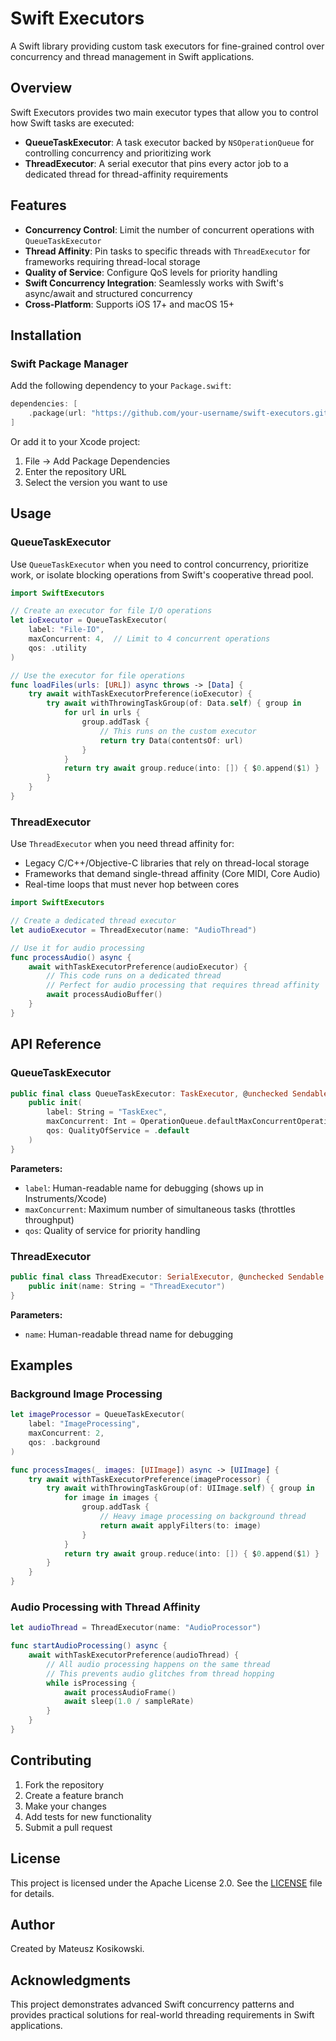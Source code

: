 # Swift Executors

A Swift library providing custom task executors for fine-grained control over concurrency and thread management in Swift applications.

## Overview

Swift Executors provides two main executor types that allow you to control how Swift tasks are executed:

- **QueueTaskExecutor**: A task executor backed by `NSOperationQueue` for controlling concurrency and prioritizing work
- **ThreadExecutor**: A serial executor that pins every actor job to a dedicated thread for thread-affinity requirements

## Features

- **Concurrency Control**: Limit the number of concurrent operations with `QueueTaskExecutor`
- **Thread Affinity**: Pin tasks to specific threads with `ThreadExecutor` for frameworks requiring thread-local storage
- **Quality of Service**: Configure QoS levels for priority handling
- **Swift Concurrency Integration**: Seamlessly works with Swift's async/await and structured concurrency
- **Cross-Platform**: Supports iOS 17+ and macOS 15+

## Installation

### Swift Package Manager

Add the following dependency to your `Package.swift`:

```swift
dependencies: [
    .package(url: "https://github.com/your-username/swift-executors.git", from: "1.0.0")
]
```

Or add it to your Xcode project:
1. File → Add Package Dependencies
2. Enter the repository URL
3. Select the version you want to use

## Usage

### QueueTaskExecutor

Use `QueueTaskExecutor` when you need to control concurrency, prioritize work, or isolate blocking operations from Swift's cooperative thread pool.

```swift
import SwiftExecutors

// Create an executor for file I/O operations
let ioExecutor = QueueTaskExecutor(
    label: "File-IO",
    maxConcurrent: 4,  // Limit to 4 concurrent operations
    qos: .utility
)

// Use the executor for file operations
func loadFiles(urls: [URL]) async throws -> [Data] {
    try await withTaskExecutorPreference(ioExecutor) {
        try await withThrowingTaskGroup(of: Data.self) { group in
            for url in urls {
                group.addTask {
                    // This runs on the custom executor
                    return try Data(contentsOf: url)
                }
            }
            return try await group.reduce(into: []) { $0.append($1) }
        }
    }
}
```

### ThreadExecutor

Use `ThreadExecutor` when you need thread affinity for:
- Legacy C/C++/Objective-C libraries that rely on thread-local storage
- Frameworks that demand single-thread affinity (Core MIDI, Core Audio)
- Real-time loops that must never hop between cores

```swift
import SwiftExecutors

// Create a dedicated thread executor
let audioExecutor = ThreadExecutor(name: "AudioThread")

// Use it for audio processing
func processAudio() async {
    await withTaskExecutorPreference(audioExecutor) {
        // This code runs on a dedicated thread
        // Perfect for audio processing that requires thread affinity
        await processAudioBuffer()
    }
}
```

## API Reference

### QueueTaskExecutor

```swift
public final class QueueTaskExecutor: TaskExecutor, @unchecked Sendable {
    public init(
        label: String = "TaskExec",
        maxConcurrent: Int = OperationQueue.defaultMaxConcurrentOperationCount,
        qos: QualityOfService = .default
    )
}
```

**Parameters:**
- `label`: Human-readable name for debugging (shows up in Instruments/Xcode)
- `maxConcurrent`: Maximum number of simultaneous tasks (throttles throughput)
- `qos`: Quality of service for priority handling

### ThreadExecutor

```swift
public final class ThreadExecutor: SerialExecutor, @unchecked Sendable {
    public init(name: String = "ThreadExecutor")
}
```

**Parameters:**
- `name`: Human-readable thread name for debugging

## Examples

### Background Image Processing

```swift
let imageProcessor = QueueTaskExecutor(
    label: "ImageProcessing",
    maxConcurrent: 2,
    qos: .background
)

func processImages(_ images: [UIImage]) async -> [UIImage] {
    try await withTaskExecutorPreference(imageProcessor) {
        try await withThrowingTaskGroup(of: UIImage.self) { group in
            for image in images {
                group.addTask {
                    // Heavy image processing on background thread
                    return await applyFilters(to: image)
                }
            }
            return try await group.reduce(into: []) { $0.append($1) }
        }
    }
}
```

### Audio Processing with Thread Affinity

```swift
let audioThread = ThreadExecutor(name: "AudioProcessor")

func startAudioProcessing() async {
    await withTaskExecutorPreference(audioThread) {
        // All audio processing happens on the same thread
        // This prevents audio glitches from thread hopping
        while isProcessing {
            await processAudioFrame()
            await sleep(1.0 / sampleRate)
        }
    }
}
```

## Contributing

1. Fork the repository
2. Create a feature branch
3. Make your changes
4. Add tests for new functionality
5. Submit a pull request

## License

This project is licensed under the Apache License 2.0. See the [LICENSE](LICENSE) file for details.

## Author

Created by Mateusz Kosikowski.

## Acknowledgments

This project demonstrates advanced Swift concurrency patterns and provides practical solutions for real-world threading requirements in Swift applications. 

